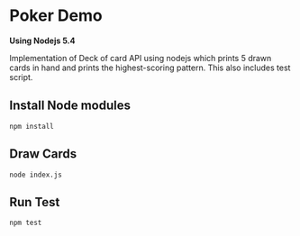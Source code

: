 # Poker Demo

__Using Nodejs 5.4__

Implementation of Deck of card API using nodejs which prints 5 drawn cards in hand and prints the highest-scoring pattern. This also includes test script.


## Install Node modules
```
npm install
```

## Draw Cards
```
node index.js
```

## Run Test
```
npm test
```